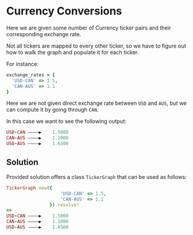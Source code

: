 # Currency Conversions

Here we are given some number of Currency ticker pairs and their corresponding exchange rate.

Not all tickers are mapped to every other ticker, so we have to figure out how to walk the graph and populate it for each ticker.

For instance:

```ruby
exchange_rates = {
  'USD-CAN' => 1.5,
  'CAN-AUS' => 1.1
}
```

Here we are not given direct exchange rate between `USD` and `AUS`, but we can compute it by going through `CAN`.


In this case we want to see the following output:

```ruby
USD-CAN ————▶    1.5000
CAN-AUS ————▶    1.1000
USD-AUS ————▶    1.6500
```

## Solution

Provided solution offers a class `TickerGraph` that can be used as follows:

```ruby
TickerGraph.new({
                    'USD-CAN' => 1.5,
                    'CAN-AUS' => 1.1
                }).resolve!
=>
USD-CAN ————▶    1.5000
CAN-AUS ————▶    1.1000
USD-AUS ————▶    1.6500
```

